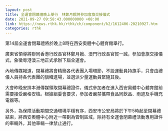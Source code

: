 ```yaml
---
layout: post
title: 全運會閉幕禮晚上舉行　林鄭月娥將參加會旗交接儀式
date: 2021-09-27 09:58:43.000000000 +08:00
link: https://news.rthk.hk/rthk/ch/component/k2/1612406-20210927.htm
categories: rthk
---
```


第14屆全運會閉幕禮將於晚上8時在西安奧體中心體育館舉行。

廣東省領導將聯同香港行政長官林鄭月娥、澳門行政長官賀一誠，參加會旗交接儀式，象徵粵港澳三地正式承辦下屆全運會。

內地傳媒報道，閉幕禮將會精簡各代表團入場環節，不設運動員持旗手，只會由禮儀人員持各代表團的旗幟進場，並選派少量運動員緊隨其後。

大會昨晚安排本港傳媒領取閉幕禮證件，儀式參加者在進入西安奧體中心體育館前需要接受嚴格安檢。根據組委會要求，參加者嚴禁攜帶食品同飲品、雨遮及手機充電器等。

另外，為保障活動期間交通環境平穩有序，西安市公安局將於下午5時起至閉幕禮結束，將西安奧體中心附近一帶劃為管制區域，除持有全運會閉幕禮活動專用證件的車輛外，其他車輛一律禁止通行。
